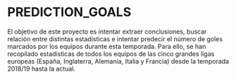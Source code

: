 # PREDICTION_GOALS
 El objetivo de este proyecto es intentar extraer conclusiones, buscar relación entre distintas estadísticas e intentar predecir el número de goles marcados por los equipos durante esta temporada. Para ello, se han recopilado estadísticas de todos los equipos de las cinco grandes ligas europeas (España, Inglaterra, Alemania, Italia y Francia) desde la temporada 2018/19 hasta la actual.
